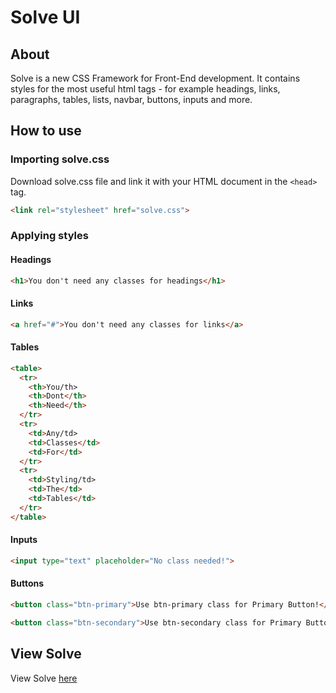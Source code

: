 # Solve UI

## About
Solve is a new CSS Framework for Front-End development. It contains styles for the most useful html tags - for example headings, links, paragraphs, tables, lists, navbar, buttons, inputs and more.

## How to use

### Importing solve.css
Download solve.css file and link it with your HTML document in the ```<head>``` tag.
```HTML
<link rel="stylesheet" href="solve.css">
```

### Applying styles

#### Headings
```HTML
<h1>You don't need any classes for headings</h1>
```

#### Links
```HTML
<a href="#">You don't need any classes for links</a>
```

#### Tables
```HTML
<table>
  <tr>
    <th>You/th>
    <th>Dont</th>
    <th>Need</th>
  </tr>
  <tr>
    <td>Any/td>
    <td>Classes</td>
    <td>For</td>
  </tr>
  <tr>
    <td>Styling/td>
    <td>The</td>
    <td>Tables</td>
  </tr>
</table>
```

#### Inputs
```HTML
<input type="text" placeholder="No class needed!">
```

#### Buttons
```HTML
<button class="btn-primary">Use btn-primary class for Primary Button!</button>
```
```HTML
<button class="btn-secondary">Use btn-secondary class for Primary Button!</button>
```

## View Solve
View Solve [here](https://darkab.eu/projects/solve.html)
